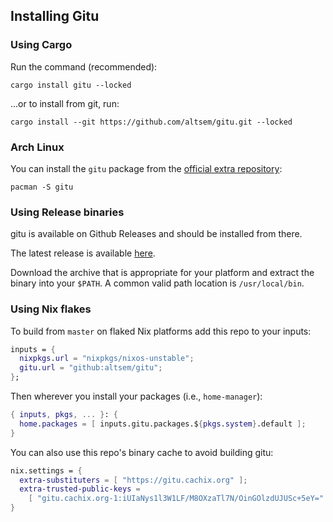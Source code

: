 ## Installing Gitu
### Using Cargo
Run the command (recommended):
```
cargo install gitu --locked
```

...or to install from git, run:
```
cargo install --git https://github.com/altsem/gitu.git --locked
```

### Arch Linux
You can install the `gitu` package from the [official extra repository](https://archlinux.org/packages/extra/x86_64/gitu/):

```
pacman -S gitu
```

### Using Release binaries
gitu is available on Github Releases and should be installed from there.

The latest release is available
[here](https://github.com/altsem/gitu/releases).

Download the archive that is appropriate for your platform and extract the
binary into your `$PATH`. A common valid path location is `/usr/local/bin`.

### Using Nix flakes
To build from `master` on flaked Nix platforms add this repo to your inputs:

```nix
inputs = {
  nixpkgs.url = "nixpkgs/nixos-unstable";
  gitu.url = "github:altsem/gitu";
};
```

Then wherever you install your packages (i.e., `home-manager`):

```nix
{ inputs, pkgs, ... }: {
  home.packages = [ inputs.gitu.packages.${pkgs.system}.default ];
}
```

You can also use this repo's binary cache to avoid building gitu:

```nix
nix.settings = {
  extra-substituters = [ "https://gitu.cachix.org" ];
  extra-trusted-public-keys =
    [ "gitu.cachix.org-1:iUIaNys1l3W1LF/M8OXzaTl7N/OinGOlzdUJUSc+5eY=" ];
}
```


